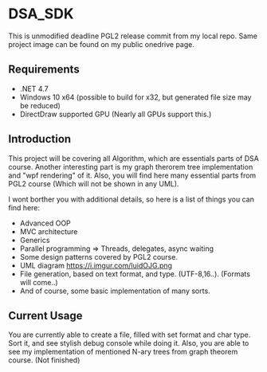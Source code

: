 # DSA_SDK
This is unmodified deadline PGL2 release commit from my local repo. 
Same project image can be found on my public onedrive page.

## Requirements
* .NET 4.7
* Windows 10 x64 (possible to build for x32, but generated file size may be reduced)
* DirectDraw supported GPU (Nearly all GPUs support this.)

## Introduction
This project will be covering all Algorithm, which are 
essentials parts of DSA course.
Another interesting part is my graph therorem tree implementation
and "wpf rendering" of it.
Also, you will find here many essential parts from PGL2
course (Which will not be shown in any UML).

I wont borther you with additional details, so here is 
a list of things you can find here:
* Advanced OOP
* MVC architecture
* Generics
* Parallel programming => Threads, delegates, async waiting
* Some design patterns covered by PGL2 course.
* UML diagram https://i.imgur.com/IuidOJG.png
* File generation, based on text format, and type. (UTF-8,16..). (Formats will come..)
* And of course, some basic implementation of many sorts.

## Current Usage

You are currently able to create a file, filled with set format and char type.
Sort it, and see stylish debug console while doing it.
Also, you are able to see my implementation of mentioned N-ary trees 
from graph theorem course. (Not finished)
